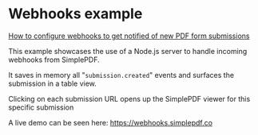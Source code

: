# Webhooks example

[How to configure webhooks to get notified of new PDF form submissions](https://simplepdf.com/help/how-to/configure-webhooks-pdf-form-submissions)

This example showcases the use of a Node.js server to handle incoming webhooks from SimplePDF.

It saves in memory all "`submission.created`" events and surfaces the submission in a table view.

Clicking on each submission URL opens up the SimplePDF viewer for this specific submission

A live demo can be seen here: https://webhooks.simplepdf.co
